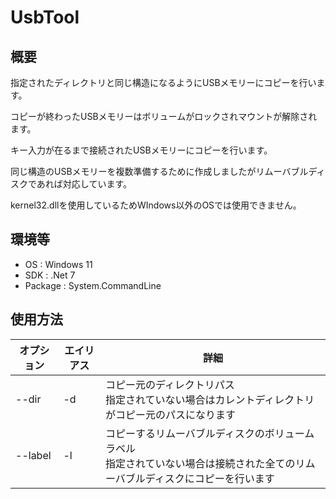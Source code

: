 # UsbTool

## 概要

指定されたディレクトリと同じ構造になるようにUSBメモリーにコピーを行います。

コピーが終わったUSBメモリーはボリュームがロックされマウントが解除されます。

キー入力が在るまで接続されたUSBメモリーにコピーを行います。

同じ構造のUSBメモリーを複数準備するために作成しましたがリムーバブルディスクであれば対応しています。

kernel32.dllを使用しているためWIndows以外のOSでは使用できません。

## 環境等

+ OS : Windows 11
+ SDK : .Net 7
+ Package : System.CommandLine

## 使用方法

| オプション | エイリアス | 詳細                                                                                                                               |
| ---------- | ---------- | ---------------------------------------------------------------------------------------------------------------------------------- |
| --dir      | -d         | コピー元のディレクトリパス<br />指定されていない場合はカレントディレクトリがコピー元のパスになります                               |
| --label    | -l         | コピーするリムーバブルディスクのボリュームラベル<br />指定されていない場合は接続された全てのリムーバブルディスクにコピーを行います |
